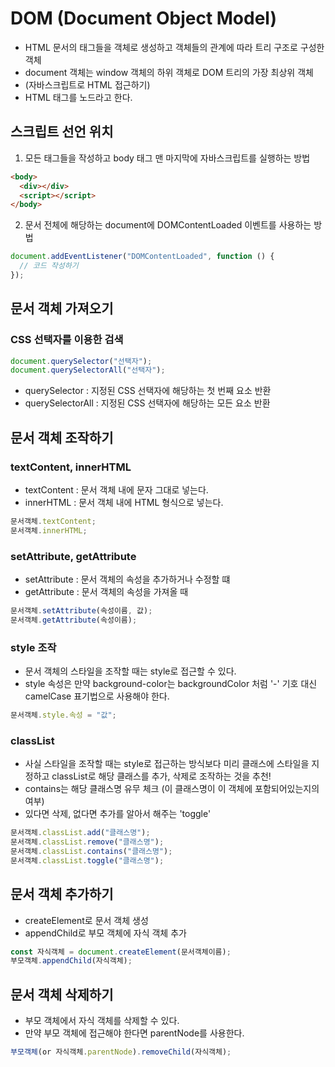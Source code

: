 # DOM (Document Object Model)

- HTML 문서의 태그들을 객체로 생성하고 객체들의 관계에 따라 트리 구조로 구성한 객체
- document 객체는 window 객체의 하위 객체로 DOM 트리의 가장 최상위 객체
- (자바스크립트로 HTML 접근하기)
- HTML 태그를 노드라고 한다.

## 스크립트 선언 위치

1. 모든 태그들을 작성하고 body 태그 맨 마지막에 자바스크립트를 실행하는 방법

```html
<body>
  <div></div>
  <script></script>
</body>
```

2. 문서 전체에 해당하는 document에 DOMContentLoaded 이벤트를 사용하는 방법

```javascript
document.addEventListener("DOMContentLoaded", function () {
  // 코드 작성하기
});
```

## 문서 객체 가져오기

### CSS 선택자를 이용한 검색

```js
document.querySelector("선택자");
document.querySelectorAll("선택자");
```

- querySelector : 지정된 CSS 선택자에 해당하는 첫 번째 요소 반환
- querySelectorAll : 지정된 CSS 선택자에 해당하는 모든 요소 반환

## 문서 객체 조작하기

### textContent, innerHTML

- textContent : 문서 객체 내에 문자 그대로 넣는다.
- innerHTML : 문서 객체 내에 HTML 형식으로 넣는다.

```js
문서객체.textContent;
문서객체.innerHTML;
```

### setAttribute, getAttribute

- setAttribute : 문서 객체의 속성을 추가하거나 수정할 떄
- getAttribute : 문서 객체의 속성을 가져올 때

```js
문서객체.setAttribute(속성이름, 값);
문서객체.getAttribute(속성이름);
```

### style 조작

- 문서 객체의 스타일을 조작할 때는 style로 접근할 수 있다.
- style 속성은 만약 background-color는 backgroundColor 처럼 '-' 기호 대신 camelCase 표기법으로 사용해야 한다.

```js
문서객체.style.속성 = "값";
```

### classList

- 사실 스타일을 조작할 때는 style로 접근하는 방식보다 미리 클래스에 스타일을 지정하고 classList로 해당 클래스를 추가, 삭제로 조작하는 것을 추천!
- contains는 해당 클래스명 유무 체크 (이 클래스명이 이 객체에 포함되어있는지의 여부)
- 있다면 삭제, 없다면 추가를 알아서 해주는 'toggle'

```js
문서객체.classList.add("클래스명");
문서객체.classList.remove("클래스명");
문서객체.classList.contains("클래스명");
문서객체.classList.toggle("클래스명");
```

## 문서 객체 추가하기

- createElement로 문서 객체 생성
- appendChild로 부모 객체에 자식 객체 추가

```js
const 자식객체 = document.createElement(문서객체이름);
부모객체.appendChild(자식객체);
```

## 문서 객체 삭제하기

- 부모 객체에서 자식 객체를 삭제할 수 있다.
- 만약 부모 객체에 접근해야 한다면 parentNode를 사용한다.

```js
부모객체(or 자식객체.parentNode).removeChild(자식객체);
```

